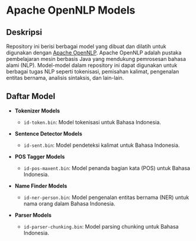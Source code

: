# Apache OpenNLP Models

## Deskripsi

Repository ini berisi berbagai model yang dibuat dan dilatih untuk digunakan dengan [Apache OpenNLP](https://opennlp.apache.org/). Apache OpenNLP adalah pustaka pembelajaran mesin berbasis Java yang mendukung pemrosesan bahasa alami (NLP). Model-model dalam repository ini dapat digunakan untuk berbagai tugas NLP seperti tokenisasi, pemisahan kalimat, pengenalan entitas bernama, analisis sintaksis, dan lain-lain.


## Daftar Model

- **Tokenizer Models**
  - `id-token.bin`: Model tokenisasi untuk Bahasa Indonesia.

- **Sentence Detector Models**
  - `id-sent.bin`: Model pendeteksi kalimat untuk Bahasa Indonesia.

- **POS Tagger Models**
  - `id-pos-maxent.bin`: Model penanda bagian kata (POS) untuk Bahasa Indonesia.

- **Name Finder Models**
  - `id-ner-person.bin`: Model pengenalan entitas bernama (NER) untuk nama orang dalam Bahasa Indonesia.

- **Parser Models**
  - `id-parser-chunking.bin`: Model parsing chunking untuk Bahasa Indonesia.
